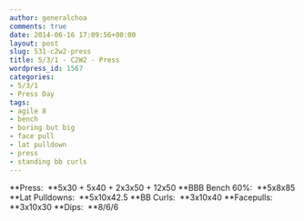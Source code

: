 ```yaml
---
author: generalchoa
comments: true
date: 2014-06-16 17:09:56+00:00
layout: post
slug: 531-c2w2-press
title: 5/3/1 - C2W2 - Press
wordpress_id: 1567
categories:
- 5/3/1
- Press Day
tags:
- agile 8
- bench
- boring but big
- face pull
- lat pulldown
- press
- standing bb curls
---
```


**Press:  **5x30 + 5x40 + 2x3x50 + 12x50
**BBB Bench 60%:  **5x8x85
**Lat Pulldowns:  **5x10x42.5
**BB Curls:  **3x10x40
**Facepulls:  **3x10x30
**Dips:  **8/6/6
